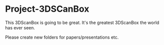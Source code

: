 # Project-3DSCanBox
This 3DScanBox is going to be great. It's the greatest 3DScanBox the world has ever seen. 

Please create new folders for papers/presentations etc.
